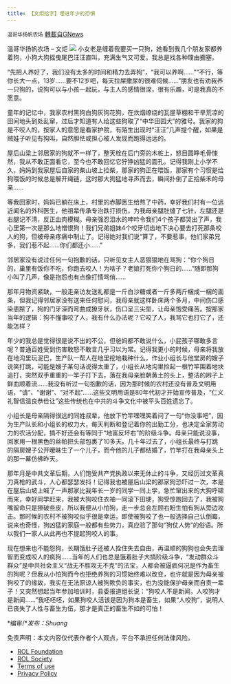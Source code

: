 ```yaml
---
title: 【文炬拾字】埋进年少的恐惧
---
```

`温哥华扬帆农场` [轉載自GNews](https://gnews.org/zh-hans/1718109/)

温哥华扬帆农场 – 文炬
![](https://assets.gnews.org/wp-content/uploads/2021/11/专栏图新-1.jpg)
小女老是缠着我要买一只狗，她看到我几个朋友家都养着狗，小狗大狗摇曳尾巴汪汪直叫，充满生气又可爱。我总是找各种理由搪塞。

“先把人养好了，我们没有太多的时间和精力去弄狗”，“我可以养啊……”“不行，等你长大一点，13岁……要不12岁吧，每天拉屎撒尿的很难伺候……”朋友也有劝我养一只狗的，说狗可以与小孩一起玩，与主人的感情很深，很有乐趣，可是我真的不愿意。

童年的记忆中，我家农村黑狗白狗灰狗花狗，在炊烟缭绕的瓦屋草棚和干旱荒凉的田间地头到处乱窜，过后才知道有人给这些狗取了“中华田园犬”的雅号。我家的狗是不咬人的，按家人的意愿是看家护院，有陌生出现时“汪汪”几声提个醒，如果是贼娃子听见有狗叫，自然胆怯或担心被人发现而跑得远远的。

屋后山梁上邻居家的狗就不一样了，整天栓在后门旁的木桩上，怒目圆睁毛骨悚然，我从不敢正面看它，至今也不敢回忆它狞狰凶猛的面孔。记得我刚上小学不久，妈妈到我家屋后自家的柴山坡上捡柴，那家的狗正在喂饭，那家有个习惯是给狗喂饭的时候总是解开绳链，这时那大狗猛地寻声而去，瞬间扑倒了正拾柴禾的母亲……

等我回家时，妈妈已躺在床上，村里的赤脚医生给熬了中药，幸好我们村有一位远近闻名的外科医生，他祖辈传承专治跌打损伤，为我母亲腿肚缝了七针，左腿还是右腿记不清，反正血肉模糊。母亲强忍泪水的呻吟令我们4个孩子都哭出了声，我心里第一次是那么地憎恨狗！我们兄弟姐妹4个咬牙切齿地下决心要去打死那条咬人的狗，但被母亲疼痛中制止了。记得她对我们说“算了，不要惹事，他们家弟兄多，我们惹不起……你们都还小……”

邻居家没有说过任何一句抱歉的话，只听见女主人恶狠狠地在骂狗：“你个狗日的，巢里有饭你不吃，你跑去咬人！为啥子？老娘打死你个狗日的……”随即那狗小叫了几声，像是抱怨也有点像打情骂俏……

那年月物资紧缺，一般走亲访友送礼都是一斤白沙糖或者一斤多两斤梱成一梱的面条，但我记得邻居家没有送来任何慰问，我母亲就这样卧床两个多月，中间伤口感染患脓了，狗的门牙深而弯曲成獠牙状，伤口呈三尖型，让母亲饱受痛苦。按那家当年的逻辑：狗不懂事咬了人，我有什么办法呢？它咬了人，我骂它也打它了，还能怎样？

年少的我总是觉得很是说不出的不公，但爸妈都不敢说什么，小屁孩子哪敢多言呢？普通百姓受到伤害敢怒不敢言几乎习以为常。记得我更小的时候，母亲将我放在地沟里玩泥巴，生产队一帮人在地里挖地栽种什么，作业小组长与他堂房的嫂子说笑打跳，可能是嫂子某句话说得太重了，小组长从地沟里捡起一根竹竿围着地块追打，突然双手重重的一竿子打下去，落在我母亲脸朝黄土的头上，整洁的辫子上鲜血顺着流……我没有听过一句抱歉的话，因为那时候的农村还没有普及文明用语，“请”、“谢谢”、“对不起”……这些文明用语是80年代初才开始宣传普及，“仁义礼智信温良恭俭让”这些传统也在中共的斗争文化中被平头百姓遗忘了。

小组长是母亲隔得很远的同姓叔辈，他放下竹竿嘿嘿笑着问了一句“你没事吧”，因为生产队长和小组长的权力大，每天判断和登记着你的出勤工分，也决定全家劳动力的农活分配，搞不好还会有等同于“地富反坏右”的阶级斗争。母亲只能说没事，回家用一根黑色的丝帕把头部包裹了10多天。几十年过去了，小组长最终与打跳的隔房嫂子公开暧昧生了一个儿子，而今他的儿子都结婚了，竹竿打在我母亲头上的那一幕仿佛昨天。

那年月是中共文革后期，人们饱受共产党执政以来无休止的斗争，又经历过文革真刀真枪的武斗，人心都瑟瑟发抖！记得我也被屋后山梁的那家狗恐吓过一次，本是在屋后山坡上喊了一声那家比我年长一岁的同学一同上学，急忙窜出来的大狗呼啸而来，幸好同学赶来，我被大狗咬住衣袖一同滚下田埂，狗受惊跑回去了，我被狗嘴留命只是擦破些皮，所以我便从小怕狗，走一步总会左顾右盼生怕有狗从旁边攻击。那时候的农村不被狗咬似乎很是幸运，即使被狗咬了也一般选择自己认倒霉，说来也奇怪，狗凶猛的家庭一般都有些势力，真应验了那句“狗仗人势”的俗语。所以我们一家人从此再也不提起狗咬人的事。

现在想来也不能怨狗，长期饿肚子还被人拴住失去自由，再温顺的狗狗也会失去理智而变成咬人的疯狗……当年的人们也总是饿着肚子大搞阶级斗争，“发动群众斗群众”是中共社会主义“战无不胜攻无不克”的法宝，人都会被逼疯何况是作为畜生的狗呢？但我从小怕狗而今也拒绝养狗的习惯始终难以改变，也许就是因为母亲被狗咬了的缘故，我实在无法原谅人被狗欺负的事实，也为没能保护母亲而自责一辈子！又突然想起当年参加培训时，县委报道组长说：“狗咬人不是新闻，人咬狗才是新闻……”我呸呸呸，如果狗咬人活该是因为狗本是畜生，如果“人咬狗”，说明人已丧失了人性与畜生为伍，那才是真正的畜生不如的可怕！

*编审/**发布：Shuang*

 

免责声明：本文内容仅代表作者个人观点，平台不承担任何法律风险。

- [ROL Foundation](https://rolfoundation.org/)
- [ROL Society](https://rolsociety.org/)
- [Terms of use](https://gnews.org/terms-of-use-3/)
- [Privacy Policy](https://gnews.org/privacy-policy/)
